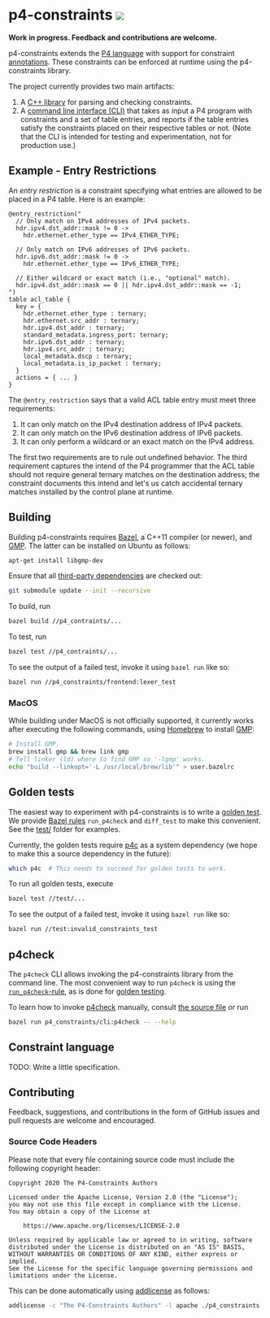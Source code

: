 # p4-constraints ![](https://github.com/p4lang/p4-constraints/workflows/build%20&%20unit%20test/badge.svg)

**Work in progress. Feedback and contributions are welcome.**

p4-constraints extends the [P4 language](https://p4.org/) with support for
constraint
[annotations](https://p4.org/p4-spec/docs/P4-16-v1.2.0.html#sec-annotations).
These constraints can be enforced at runtime using the p4-constraints library.

The project currently provides two main artifacts:

1. A [C++ library](p4_constraints/) for parsing and checking constraints.
2. A [command line interface (CLI)](p4_constraints/cli) that takes as input a P4
   program with constraints and a set of table entries, and reports if the table
   entries satisfy the constraints placed on their respective tables or not.
   (Note that the CLI is intended for testing and experimentation, not for
   production use.)

## Example - Entry Restrictions

An *entry restriction* is a constraint specifying what entries are allowed to be
placed in a P4 table. Here is an example:
```p4
@entry_restriction("
  // Only match on IPv4 addresses of IPv4 packets.
  hdr.ipv4.dst_addr::mask != 0 ->
    hdr.ethernet.ether_type == IPv4_ETHER_TYPE;

  // Only match on IPv6 addresses of IPv6 packets.
  hdr.ipv6.dst_addr::mask != 0 ->
    hdr.ethernet.ether_type == IPv6_ETHER_TYPE;

  // Either wildcard or exact match (i.e., "optional" match).
  hdr.ipv4.dst_addr::mask == 0 || hdr.ipv4.dst_addr::mask == -1;
")
table acl_table {
  key = {
    hdr.ethernet.ether_type : ternary;
    hdr.ethernet.src_addr : ternary;
    hdr.ipv4.dst_addr : ternary;
    standard_metadata.ingress_port: ternary;
    hdr.ipv6.dst_addr : ternary;
    hdr.ipv4.src_addr : ternary;
    local_metadata.dscp : ternary;
    local_metadata.is_ip_packet : ternary;
  }
  actions = { ... }
}
```
The `@entry_restriction` says that a valid ACL table entry must meet
three requirements:

1. It can only match on the IPv4 destination address of IPv4 packets.
2. It can only match on the IPv6 destination address of IPv6 packets.
3. It can only perform a wildcard or an exact match on the IPv4 address.

The first two requirements are to rule out undefined behavior. The third
requirement captures the intend of the P4 programmer that the ACL table
should not require general ternary matches on the destination address; the
constraint documents this intend and let's us catch accidental ternary matches
installed by the control plane at runtime.

## Building

Building p4-constraints requires [Bazel](https://bazel.build/), a C++11 compiler
(or newer), and [GMP](https://gmplib.org/). The latter can be installed on
Ubuntu as follows:
```sh
apt-get install libgmp-dev
```

Ensure that all [third-party dependencies](third_party/) are checked out:
```sh
git submodule update --init --recursive
```

To build, run
```sh
bazel build //p4_contraints/...
```

To test, run
```sh
bazel test //p4_contraints/...
```

To see the output of a failed test, invoke it using `bazel run` like so:
```sh
bazel run //p4_constraints/frontend:lexer_test
```

### MacOS

While building under MacOS is not officially supported, it currently works after
executing the following commands, using [Homebrew](https://brew.sh/) to install
[GMP](https://gmplib.org/):
```sh
# Install GMP.
brew install gmp && brew link gmp
# Tell linker (ld) where to find GMP so '-lgmp' works.
echo "build --linkopt='-L /usr/local/brew/lib'" > user.bazelrc
```

## Golden tests

The easiest way to experiment with p4-constraints is to write a
[golden test](https://ro-che.info/articles/2017-12-04-golden-tests).
We provide [Bazel rules](test/p4check.bzl) `run_p4check` and `diff_test` to make
this convenient.
See the [test/](test/) folder for examples.

Currently, the golden tests require [p4c](git@github.com:p4lang/p4c.git) as
a system dependency (we hope to make this a source dependency in the future):
```sh
which p4c  # This needs to succeed for golden tests to work.
```

To run all golden tests, execute
```sh
bazel test //test/...
```

To see the output of a failed test, invoke it using `bazel run` like so:
```sh
bazel run //test:invalid_constraints_test
```

## p4check

The `p4check` CLI allows invoking the p4-constraints library from the command
line. The most convenient way to run `p4check` is using the
[`run_p4check`-rule](test/p4check.bzl), as is done for
[golden testing](#golden-tests).

To learn how to invoke [p4check](p4_constraints/cli/p4check.cc) manually,
consult [the source file](p4_constraints/cli/p4check.cc) or run
```sh
bazel run p4_constraints/cli:p4check -- --help
```

## Constraint language
TODO: Write a little specification.

## Contributing

Feedback, suggestions, and contributions in the form of GitHub issues and pull
requests are welcome and encouraged.

### Source Code Headers

Please note that every file containing source code must include the following
copyright header:

    Copyright 2020 The P4-Constraints Authors
    
    Licensed under the Apache License, Version 2.0 (the "License");
    you may not use this file except in compliance with the License.
    You may obtain a copy of the License at
    
        https://www.apache.org/licenses/LICENSE-2.0
    
    Unless required by applicable law or agreed to in writing, software
    distributed under the License is distributed on an "AS IS" BASIS,
    WITHOUT WARRANTIES OR CONDITIONS OF ANY KIND, either express or implied.
    See the License for the specific language governing permissions and
    limitations under the License.

This can be done automatically using
[addlicense](https://github.com/google/addlicense) as follows:
```sh
addlicense -c "The P4-Constraints Authors" -l apache ./p4_constraints
```
